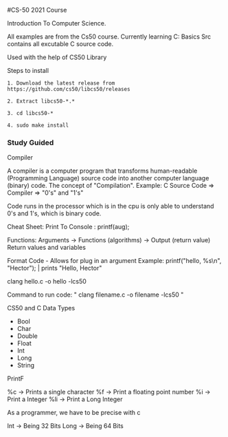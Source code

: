 #CS-50 2021 Course 

Introduction To Computer Science.

All examples are from the Cs50 course.
Currently learning C: Basics 
Src contains all excutable C source code. 


Used with the help of CS50 Library

Steps to install 

    1. Download the latest release from https://github.com/cs50/libcs50/releases

    2. Extract libcs50-*.*

    3. cd libcs50-*

    4. sudo make install


### Study Guided

Compiler

A compiler is a computer program that transforms human-readable (Programming Language) source code into another computer language (binary) code.
The concept of "Compilation".
Example: C Source Code =>  Compiler => "0's" and "1's"

Code runs in the processor which is in the cpu is only able to understand 0's and 1's, which is binary code.


Cheat Sheet:
Print To Console : 
                    printf(aug);

Functions:
    Arguments -> Functions (algorithms) -> Output (return value) 
        Return values and variables

Format Code
    - Allows for plug in an argument
    Example:
        printf("hello, %s\n", "Hector"); | prints "Hello, Hector"

clang hello.c -o hello -lcs50

Command to run code: " clang filename.c -o filename -lcs50 "

CS50 and C Data Types

- Bool 
- Char
- Double 
- Float
- Int 
- Long 
- String


PrintF 

%c -> Prints a single character
%f -> Print a floating point number
%i -> Print a  Integer 
%li -> Print a Long Integer 

As a programmer, we have to be precise with c 


Int -> Being 32 Bits
Long -> Being 64 Bits 
